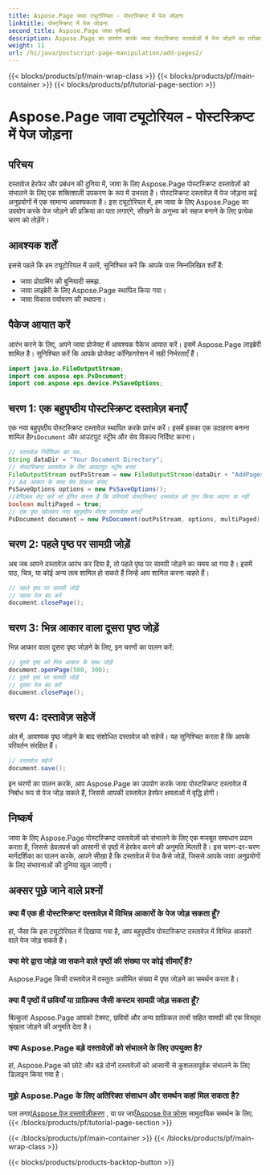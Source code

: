 ```yaml
---
title: Aspose.Page जावा ट्यूटोरियल - पोस्टस्क्रिप्ट में पेज जोड़ना
linktitle: पोस्टस्क्रिप्ट में पेज जोड़ना
second_title: Aspose.Page जावा एपीआई
description: Aspose.Page का उपयोग करके जावा पोस्टस्क्रिप्ट दस्तावेज़ों में पेज जोड़ने का तरीका जानें। निर्बाध दस्तावेज़ हेरफेर के लिए हमारी चरण-दर-चरण मार्गदर्शिका का पालन करें।
weight: 11
url: /hi/java/postscript-page-manipulation/add-pages2/
---
```


{{< blocks/products/pf/main-wrap-class >}}
{{< blocks/products/pf/main-container >}}
{{< blocks/products/pf/tutorial-page-section >}}

# Aspose.Page जावा ट्यूटोरियल - पोस्टस्क्रिप्ट में पेज जोड़ना

## परिचय
दस्तावेज़ हेरफेर और प्रबंधन की दुनिया में, जावा के लिए Aspose.Page पोस्टस्क्रिप्ट दस्तावेज़ों को संभालने के लिए एक शक्तिशाली उपकरण के रूप में उभरता है। पोस्टस्क्रिप्ट दस्तावेज़ में पेज जोड़ना कई अनुप्रयोगों में एक सामान्य आवश्यकता है। इस ट्यूटोरियल में, हम जावा के लिए Aspose.Page का उपयोग करके पेज जोड़ने की प्रक्रिया का पता लगाएंगे, सीखने के अनुभव को सहज बनाने के लिए प्रत्येक चरण को तोड़ेंगे।
## आवश्यक शर्तें
इससे पहले कि हम ट्यूटोरियल में उतरें, सुनिश्चित करें कि आपके पास निम्नलिखित शर्तें हैं:
- जावा प्रोग्रामिंग की बुनियादी समझ.
- जावा लाइब्रेरी के लिए Aspose.Page स्थापित किया गया।
- जावा विकास पर्यावरण की स्थापना।
## पैकेज आयात करें
आरंभ करने के लिए, अपने जावा प्रोजेक्ट में आवश्यक पैकेज आयात करें। इसमें Aspose.Page लाइब्रेरी शामिल है। सुनिश्चित करें कि आपके प्रोजेक्ट कॉन्फ़िगरेशन में सही निर्भरताएँ हैं।
```java
import java.io.FileOutputStream;
import com.aspose.eps.PsDocument;
import com.aspose.eps.device.PsSaveOptions;
```
## चरण 1: एक बहुपृष्ठीय पोस्टस्क्रिप्ट दस्तावेज़ बनाएँ
 एक नया बहुपृष्ठीय पोस्टस्क्रिप्ट दस्तावेज़ स्थापित करके प्रारंभ करें। इसमें इसका एक उदाहरण बनाना शामिल है`PsDocument` और आउटपुट स्ट्रीम और सेव विकल्प निर्दिष्ट करना।
```java
// दस्तावेज़ निर्देशिका का पथ.
String dataDir = "Your Document Directory";
// पोस्टस्क्रिप्ट दस्तावेज़ के लिए आउटपुट स्ट्रीम बनाएं
FileOutputStream outPsStream = new FileOutputStream(dataDir + "AddPages2_outPS.ps");
// A4 आकार के साथ सेव विकल्प बनाएं
PsSaveOptions options = new PsSaveOptions();
//वेरिएबल सेट करें जो इंगित करता है कि परिणामी पोस्टस्क्रिप्ट दस्तावेज़ को गुणा किया जाएगा या नहीं
boolean multiPaged = true;
// एक पृष्ठ खोलकर नया बहुपृष्ठीय पीएस दस्तावेज़ बनाएँ
PsDocument document = new PsDocument(outPsStream, options, multiPaged);
```
## चरण 2: पहले पृष्ठ पर सामग्री जोड़ें
अब जब आपने दस्तावेज़ आरंभ कर दिया है, तो पहले पृष्ठ पर सामग्री जोड़ने का समय आ गया है। इसमें पाठ, चित्र, या कोई अन्य तत्व शामिल हो सकते हैं जिन्हें आप शामिल करना चाहते हैं।
```java
// पहले पृष्ठ पर सामग्री जोड़ें
// पहला पेज बंद करें
document.closePage();
```
## चरण 3: भिन्न आकार वाला दूसरा पृष्ठ जोड़ें
भिन्न आकार वाला दूसरा पृष्ठ जोड़ने के लिए, इन चरणों का पालन करें:
```java
// दूसरे पृष्ठ को भिन्न आकार के साथ जोड़ें
document.openPage(500, 300);
// दूसरे पृष्ठ पर सामग्री जोड़ें
// दूसरा पेज बंद करें
document.closePage();
```
## चरण 4: दस्तावेज़ सहेजें
अंत में, आवश्यक पृष्ठ जोड़ने के बाद संशोधित दस्तावेज़ को सहेजें। यह सुनिश्चित करता है कि आपके परिवर्तन संरक्षित हैं।
```java
// दस्तावेज़ सहेजें
document.save();
```
इन चरणों का पालन करके, आप Aspose.Page का उपयोग करके जावा पोस्टस्क्रिप्ट दस्तावेज़ में निर्बाध रूप से पेज जोड़ सकते हैं, जिससे आपकी दस्तावेज़ हेरफेर क्षमताओं में वृद्धि होगी।
## निष्कर्ष
जावा के लिए Aspose.Page पोस्टस्क्रिप्ट दस्तावेज़ों को संभालने के लिए एक मजबूत समाधान प्रदान करता है, जिससे डेवलपर्स को आसानी से पृष्ठों में हेरफेर करने की अनुमति मिलती है। इस चरण-दर-चरण मार्गदर्शिका का पालन करके, आपने सीखा है कि दस्तावेज़ में पेज कैसे जोड़ें, जिससे आपके जावा अनुप्रयोगों के लिए संभावनाओं की दुनिया खुल जाएगी।
## अक्सर पूछे जाने वाले प्रश्नों
### क्या मैं एक ही पोस्टस्क्रिप्ट दस्तावेज़ में विभिन्न आकारों के पेज जोड़ सकता हूँ?
हां, जैसा कि इस ट्यूटोरियल में दिखाया गया है, आप बहुपृष्ठीय पोस्टस्क्रिप्ट दस्तावेज़ में विभिन्न आकारों वाले पेज जोड़ सकते हैं।
### क्या मेरे द्वारा जोड़े जा सकने वाले पृष्ठों की संख्या पर कोई सीमाएँ हैं?
Aspose.Page किसी दस्तावेज़ में वस्तुतः असीमित संख्या में पृष्ठ जोड़ने का समर्थन करता है।
### क्या मैं पृष्ठों में छवियाँ या ग्राफ़िक्स जैसी कस्टम सामग्री जोड़ सकता हूँ?
बिल्कुल! Aspose.Page आपको टेक्स्ट, छवियों और अन्य ग्राफ़िकल तत्वों सहित सामग्री की एक विस्तृत श्रृंखला जोड़ने की अनुमति देता है।
### क्या Aspose.Page बड़े दस्तावेज़ों को संभालने के लिए उपयुक्त है?
हां, Aspose.Page को छोटे और बड़े दोनों दस्तावेज़ों को आसानी से कुशलतापूर्वक संभालने के लिए डिज़ाइन किया गया है।
### मुझे Aspose.Page के लिए अतिरिक्त संसाधन और समर्थन कहां मिल सकता है?
 पता लगाएं[Aspose.पेज दस्तावेज़ीकरण](https://reference.aspose.com/page/java/) , या पर जाएँ[Aspose.पेज फोरम](https://forum.aspose.com/c/page/39) सामुदायिक समर्थन के लिए.
{{< /blocks/products/pf/tutorial-page-section >}}

{{< /blocks/products/pf/main-container >}}
{{< /blocks/products/pf/main-wrap-class >}}

{{< blocks/products/products-backtop-button >}}
